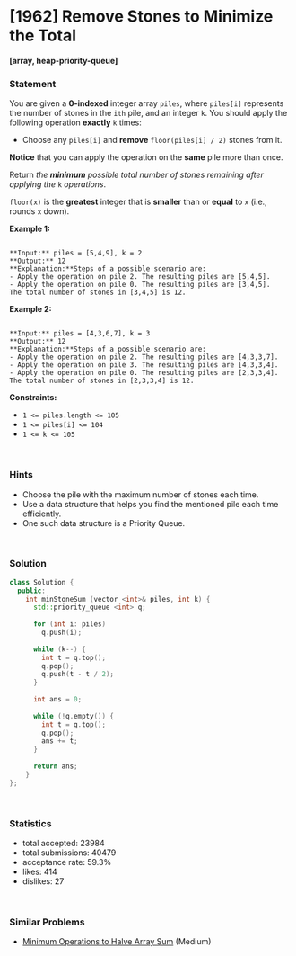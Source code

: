 # [1962] Remove Stones to Minimize the Total

**[array, heap-priority-queue]**

### Statement

You are given a **0-indexed** integer array `piles`, where `piles[i]` represents the number of stones in the `ith` pile, and an integer `k`. You should apply the following operation **exactly** `k` times:

* Choose any `piles[i]` and **remove** `floor(piles[i] / 2)` stones from it.


**Notice** that you can apply the operation on the **same** pile more than once.

Return *the **minimum** possible total number of stones remaining after applying the* `k` *operations*.

`floor(x)` is the **greatest** integer that is **smaller** than or **equal** to `x` (i.e., rounds `x` down).


**Example 1:**

```

**Input:** piles = [5,4,9], k = 2
**Output:** 12
**Explanation:**Steps of a possible scenario are:
- Apply the operation on pile 2. The resulting piles are [5,4,5].
- Apply the operation on pile 0. The resulting piles are [3,4,5].
The total number of stones in [3,4,5] is 12.

```

**Example 2:**

```

**Input:** piles = [4,3,6,7], k = 3
**Output:** 12
**Explanation:**Steps of a possible scenario are:
- Apply the operation on pile 2. The resulting piles are [4,3,3,7].
- Apply the operation on pile 3. The resulting piles are [4,3,3,4].
- Apply the operation on pile 0. The resulting piles are [2,3,3,4].
The total number of stones in [2,3,3,4] is 12.

```

**Constraints:**
* `1 <= piles.length <= 105`
* `1 <= piles[i] <= 104`
* `1 <= k <= 105`


<br>

### Hints

- Choose the pile with the maximum number of stones each time.
- Use a data structure that helps you find the mentioned pile each time efficiently.
- One such data structure is a Priority Queue.

<br>

### Solution

```cpp
class Solution {
  public:
    int minStoneSum (vector <int>& piles, int k) {
      std::priority_queue <int> q;
      
      for (int i: piles)
        q.push(i);
      
      while (k--) {
        int t = q.top();
        q.pop();
        q.push(t - t / 2);
      }
      
      int ans = 0;
      
      while (!q.empty()) {
        int t = q.top();
        q.pop();
        ans += t;
      }
      
      return ans;
    }
};
```

<br>

### Statistics

- total accepted: 23984
- total submissions: 40479
- acceptance rate: 59.3%
- likes: 414
- dislikes: 27

<br>

### Similar Problems

- [Minimum Operations to Halve Array Sum](https://leetcode.com/problems/minimum-operations-to-halve-array-sum) (Medium)
